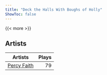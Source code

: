 ```yaml
---
title: "Deck the Halls With Boughs of Holly"
ShowToc: false
---
```


{{< more >}}

## Artists
Artists | Plays 
----- | -----: 
[Percy Faith](/artists/percy-faith-120889) | 79

